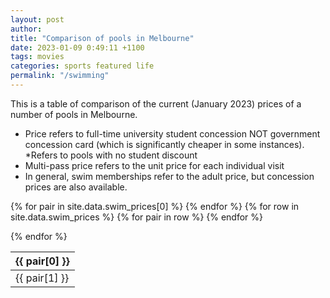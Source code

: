 ```yaml
---
layout: post
author:
title: "Comparison of pools in Melbourne"
date: 2023-01-09 0:49:11 +1100
tags: movies
categories: sports featured life
permalink: "/swimming"
---
```


This is a table of comparison of the current (January 2023) prices of a number of pools in Melbourne.
- Price refers to full-time university student concession NOT government concession card (which is significantly cheaper in some instances). *Refers to pools with no student discount
- Multi-pass price refers to the unit price for each individual visit
- In general, swim memberships refer to the adult price, but concession prices are also available.

<style>
  .table-sortable th {
    cursor: pointer;
  }

  .table-sortable .th-sort-asc::after {
    content: "\25b4";
  }

  .table-sortable .th-sort-desc::after {
    content: "\25be";
  }

  .table-sortable .th-sort-asc::after,
  .table-sortable .th-sort-desc::after {
    margin-left: 5px;
  }

  .table-sortable .th-sort-asc,
  .table-sortable .th-sort-desc {
    background: rgba(0, 0, 0, 0.1);
  }
</style>


<table class="table-sortable">
  <thead>
  <tr>
    {% for pair in site.data.swim_prices[0] %}
    <th>{{ pair[0] }}</th>
    {% endfor %}

  </tr>
  </thead>

  <tbody>
  {% for row in site.data.swim_prices %}

  <tr>
    {% for pair in row %}
    <td>{{ pair[1] }}</td>
    {% endfor %}
  </tr>

  {% endfor %}

  </tbody>

</table>

<script src="{{site.baseurl}}/assets/js/table.js"></script>
